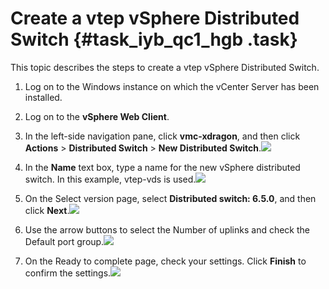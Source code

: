 # Create a vtep vSphere Distributed Switch {#task_iyb_qc1_hgb .task}

This topic describes the steps to create a vtep vSphere Distributed Switch.

1.  Log on to the Windows instance on which the vCenter Server has been installed.
2.  Log on to the **vSphere Web Client**.

1.   In the left-side navigation pane, click **vmc-xdragon**, and then click **Actions** \> **Distributed Switch** \> **New Distributed Switch**.![](http://static-aliyun-doc.oss-cn-hangzhou.aliyuncs.com/assets/img/84968/154705652435566_en-US.png)

 
2.   In the **Name** text box, type a name for the new vSphere distributed switch. In this example, vtep-vds is used.![](http://static-aliyun-doc.oss-cn-hangzhou.aliyuncs.com/assets/img/84968/154705652435567_en-US.png)

 
3.   On the Select version page, select **Distributed switch: 6.5.0**, and then click **Next**.![](http://static-aliyun-doc.oss-cn-hangzhou.aliyuncs.com/assets/img/84968/154705652435569_en-US.png)

 
4.   Use the arrow buttons to select the Number of uplinks and check the Default port group.![](http://static-aliyun-doc.oss-cn-hangzhou.aliyuncs.com/assets/img/84968/154705652435570_en-US.png)

 
5.   On the Ready to complete page, check your settings. Click **Finish** to confirm the settings.![](http://static-aliyun-doc.oss-cn-hangzhou.aliyuncs.com/assets/img/84968/154705652435571_en-US.png)

 

